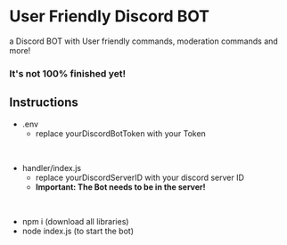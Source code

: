 # User Friendly Discord BOT
a Discord BOT with User friendly commands, moderation commands and more! 

### It's not 100% finished yet!


## Instructions
- .env
  - replace yourDiscordBotToken with your Token

<br>
    
- handler/index.js
  - replace yourDiscordServerID with your discord server ID
  - <b>Important: The Bot needs to be in the server!</b>
<br>

- npm i (download all libraries)
- node index.js (to start the bot)
